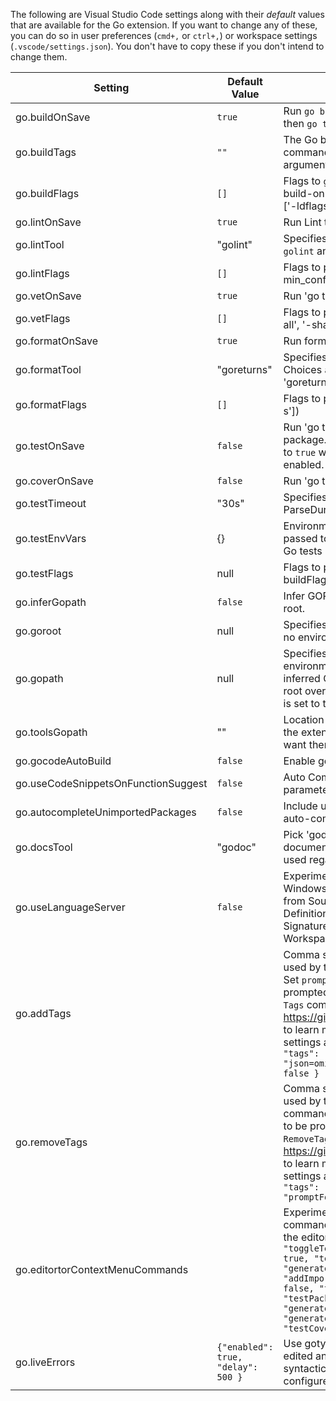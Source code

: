 The following are Visual Studio Code settings along with their *default* values that are available for the Go extension. If you want to change any of these, you can do so in user preferences (`cmd+,` or `ctrl+,`) or workspace settings (`.vscode/settings.json`). You don't have to copy these if you don't intend to change them.


Setting | Default Value | Description
------- | ------------- | -----------
go.buildOnSave | `true` | Run `go build` on save. If on test file, then `go test -c` is run on save
go.buildTags | `""` | The Go build tags to use for all commands that support a `-tags '...'` argument
go.buildFlags | `[]` | Flags to `go build`/`go test` used during build-on-save or running tests. (e.g. ['-ldflags="-s"'])
go.lintOnSave | `true` | Run Lint tool on save.
go.lintTool | "golint" | Specifies Lint tool name. Choices are `golint` and `gometalinter`
go.lintFlags | `[]` | Flags to pass to Lint tool (e.g. ["-min_confidence=.8"])
go.vetOnSave | `true` | Run 'go tool vet' on save.
go.vetFlags | `[]` | Flags to pass to `go tool vet` (e.g. ['-all', '-shadow'])
go.formatOnSave | `true` | Run formatting tool on save.
go.formatTool | "goreturns" | Specifies formatting tool to use. Choices are 'gofmt', 'goimports' or 'goreturns'
go.formatFlags | `[]` | Flags to pass to format tool (e.g. ['-s'])
go.testOnSave | `false` | Run 'go test' on save for current package. It is not advised to set this to `true` when you have Auto Save enabled.
go.coverOnSave | `false` | Run 'go test -coverprofile' on save
go.testTimeout | "30s" | Specifies the timeout for go test in ParseDuration format.
go.testEnvVars |  {} |  Environment variables that will passed to the process that runs the Go tests
go.testFlags |  null |  Flags to pass to `go test`. If null, then buildFlags will be used.
go.inferGopath |  `false` | Infer GOPATH from the workspace root.
go.goroot |  null |  Specifies the GOROOT to use when no environment variable is set.
go.gopath |  null |  Specifies the GOPATH to use when no environment variable is set. The inferred GOPATH from workspace root overrides this, if go.inferGopath is set to true.
go.toolsGopath |  "" |  Location to install the Go tools that the extension depends on if you don't want them in your GOPATH
go.gocodeAutoBuild |  `false` |  Enable gocode's autobuild feature
go.useCodeSnippetsOnFunctionSuggest |  `false` | Auto Complete functions with their parameter signature
go.autocompleteUnimportedPackages |  `false` | Include unimported packages in auto-complete suggestions
go.docsTool |  "godoc" |  Pick 'godoc' or 'gogetdoc' to get documentation. In Go 1.5, godoc is used regardless of the choice here.
go.useLanguageServer |  `false` | Experimental: Not available in Windows. Use Go language server from Sourcegraph for Hover, Definition, Find All References, Signature Help, File Outline and Workspace Symbol features
go.addTags | | Comma separated tags and options used by the `Go: Add Tags` command. Set `promptForTags` to `true` to be prompted for tags when the `Go: Add Tags` command is run. See https://github.com/fatih/gomodifytags to learn more about how these settings are used. Default value is: `{ "tags": "json", "options": "json=omitempty", "promptForTags": false }`
go.removeTags | | Comma separated tags and options used by the `Go: RemoveTags` command. Set `promptForTags` to `true` to be prompted for tags when the `Go: RemoveTags` command is run. See https://github.com/fatih/gomodifytags to learn more about how these settings are used. Default value is : `{ "tags": "", "options": "", "promptForTags": false }`
go.editortorContextMenuCommands | | Experimental Feature: Enable/Disable commands from the context menu in the editor. Default value is: `{ "toggleTestFile": true, "addTags": true, "testAtCursor": true, "generateTestForFunction": true, "addImport": false, "removeTags": false, "testFile": false, "testPackage": false, "generateTestForFile": false, "generateTestForPackage": false, "testCoverage": false }`
go.liveErrors | `{"enabled": true, "delay": 500 }` | Use gotype on the file currently being edited and report any semantic or syntactic errors found after configured delay post keystroke

